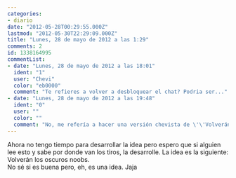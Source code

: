 ```yaml
---
categories:
- diario
date: "2012-05-28T00:29:55.000Z"
lastmod: "2012-05-30T22:29:09.000Z"
title: "Lunes, 28 de mayo de 2012 a las 1:29"
comments: 2
id: 1338164995
commentList:
- date: "Lunes, 28 de mayo de 2012 a las 18:01"
  ident: "1"
  user: "Chevi"
  color: "eb0000"
  comment: "Te refieres a volver a desbloquear el chat? Podria ser..."
- date: "Lunes, 28 de mayo de 2012 a las 19:48"
  ident: "0"
  user: ""
  color: ""
  comment: "No, me refería a hacer una versión chevista de \'\'Volverán las oscuras golondrinas\'\' de Bécquer.   \nVolverán los oscuros noobs  \nen chevismo sus chorradas a colgar,   \ny otra vez con el pene a sus pantallas  \n        jugando llamarán.  \n  \nY no sigo porque es más complejo de lo que me pensaba cuando se me ocurrió la idea, pero si alguien quiere realizarla que lo haga. Jaja  \n  \nY bueno, lo de desbloquear el chat también es una buena idea. Yo creo que si la primera vez que entré el chat hubiese estado bloqueado ahora no estaría aquí escribiendo porque habría pasado de chevismo. xD"
---
```


Ahora no tengo tiempo para desarrollar la idea pero espero que si alguien lee esto y sabe por donde van los tiros, la desarrolle. La idea es la siguiente: Volverán los oscuros noobs.   
No sé si es buena pero, eh, es una idea. Jaja